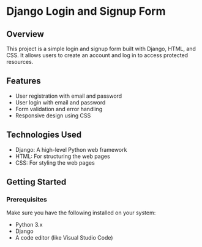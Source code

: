 # Django Login and Signup Form

## Overview
This project is a simple login and signup form built with Django, HTML, and CSS. It allows users to create an account and log in to access protected resources.

## Features
- User registration with email and password
- User login with email and password
- Form validation and error handling
- Responsive design using CSS

## Technologies Used
- Django: A high-level Python web framework
- HTML: For structuring the web pages
- CSS: For styling the web pages

## Getting Started

### Prerequisites
Make sure you have the following installed on your system:
- Python 3.x
- Django
- A code editor (like Visual Studio Code)


﻿
